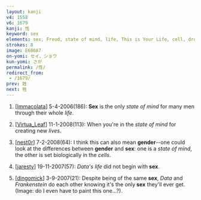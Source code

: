 ```yaml
---
layout: kanji
v4: 1558
v6: 1679
kanji: 性
keyword: sex
elements: sex, Freud, state of mind, life, This is Your Life, cell, drop, grow up
strokes: 8
image: E680A7
on-yomi: セイ、ショウ
kun-yomi: さが
permalink: /性/
redirect_from:
 - /1679/
prev: 姓
next: 牲
---
```


1) [<a href="http://kanji.koohii.com/profile/Immacolata">Immacolata</a>] 5-4-2006(186): <strong>Sex</strong> is the only <em>state of mind</em> for many men through their whole <em>life</em>.

2) [<a href="http://kanji.koohii.com/profile/Virtua_Leaf">Virtua_Leaf</a>] 11-1-2008(113): When you&#039;re in the <em>state of mind</em> for creating new <em>lives</em>.

3) [<a href="http://kanji.koohii.com/profile/nest0r">nest0r</a>] 7-2-2008(64): I think this can also mean <strong>gender</strong>--one could look at the differences between <strong>gender</strong> and <strong>sex</strong>: one is a <em>state of mind</em>, the other is set biologically in the <em>cells</em>.

4) [<a href="http://kanji.koohii.com/profile/jaresty">jaresty</a>] 19-11-2007(57): <em>Data&#039;s</em> <em>life</em> did not begin with<strong> sex</strong>.

5) [<a href="http://kanji.koohii.com/profile/dingomick">dingomick</a>] 3-9-2007(21): Despite being of the same <strong>sex</strong>, <em>Data</em> and <em>Frankenstein</em> do each other knowing it&#039;s the only<strong> sex</strong> they&#039;ll ever get. (Image: do I even have to paint this one...?).

